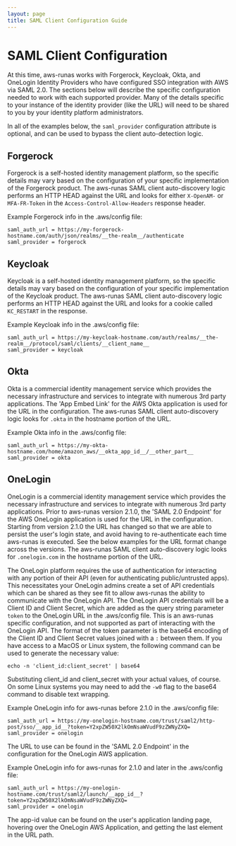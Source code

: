 ```yaml
---
layout: page
title: SAML Client Configuration Guide
---
```

# SAML Client Configuration
At this time, aws-runas works with Forgerock, Keycloak, Okta, and OneLogin Identity Providers who have configured SSO
integration with AWS via SAML 2.0.  The sections below will describe the specific configuration needed to work with each
supported provider.  Many of the details specific to your instance of the identity provider (like the URL) will need to
be shared to you by your identity platform administrators.

In all of the examples below, the `saml_provider` configuration attribute is optional, and can be used to bypass the client
auto-detection logic.

## Forgerock
Forgerock is a self-hosted identity management platform, so the specific details may vary based on the configuration of
your specific implementation of the Forgerock product.  The aws-runas SAML client auto-discovery logic performs an HTTP
HEAD against the URL and looks for either `X-OpenAM-` or `MFA-FR-Token` in the `Access-Control-Allow-Headers` response
header.

Example Forgerock info in the .aws/config file:
```text
saml_auth_url = https://my-forgerock-hostname.com/auth/json/realms/__the-realm__/authenticate
saml_provider = forgerock
```

## Keycloak
Keycloak is a self-hosted identity management platform, so the specific details may vary based on the configuration of
your specific implementation of the Keycloak product.  The aws-runas SAML client auto-discovery logic performs an HTTP
HEAD against the URL and looks for a cookie called `KC_RESTART` in the response.

Example Keycloak info in the .aws/config file:
```text
saml_auth_url = https://my-keycloak-hostname.com/auth/realms/__the-realm__/protocol/saml/clients/__client_name__
saml_provider = keycloak
```

## Okta
Okta is a commercial identity management service which provides the necessary infrastructure and services to integrate
with numerous 3rd party applications.  The 'App Embed Link' for the AWS Okta application is used for the URL in the
configuration.  The aws-runas SAML client auto-discovery logic looks for `.okta` in the hostname portion of the URL.

Example Okta info in the .aws/config file:
```text
saml_auth_url = https://my-okta-hostname.com/home/amazon_aws/__okta_app_id__/__other_part__
saml_provider = okta
```

## OneLogin
OneLogin is a commercial identity management service which provides the necessary infrastructure and services to integrate
with numerous 3rd party applications. Prior to aws-runas version 2.1.0, the 'SAML 2.0 Endpoint' for the AWS OneLogin
application is used for the URL in the configuration. Starting from version 2.1.0 the URL has changed so that we are able
to persist the user's login state, and avoid having to re-authenticate each time aws-runas is executed.  See the below
examples for the URL format change across the versions. The aws-runas SAML client auto-discovery logic looks for
`.onelogin.com` in the hostname portion of the URL.

The OneLogin platform requires the use of authentication for interacting with any portion of their API (even for
authenticating public/untrusted apps). This necessitates your OneLogin admins create a set of API credentials which can
be shared as they see fit to allow aws-runas the ability to communicate with the OneLogin API.  The OneLogin API
credentials will be a Client ID and Client Secret, which are added as the query string parameter `token` to the OneLogin
URL in the .aws/config file.  This is an aws-runas specific configuration, and not supported as part of interacting with
the OneLogin API.  The format of the token parameter is the base64 encoding of the Client ID and Client Secret values
joined with a `:` between them. If you have access to a MacOS or Linux system, the following command can be used to
generate the necessary value:

```text
echo -n 'client_id:client_secret' | base64
```

Substituting client_id and client_secret with your actual values, of course. On some Linux systems you may need to add
the `-w0` flag to the base64 command to disable text wrapping.

Example OneLogin info for aws-runas before 2.1.0 in the .aws/config file:
```text
saml_auth_url = https://my-onelogin-hostname.com/trust/saml2/http-post/sso/__app_id__?token=Y2xpZW50X2lkOmNsaWVudF9zZWNyZXQ=
saml_provider = onelogin
```
The URL to use can be found in the 'SAML 2.0 Endpoint' in the configuration for the OneLogin AWS application.

Example OneLogin info for aws-runas for 2.1.0 and later in the .aws/config file:
```text
saml_auth_url = https://my-onelogin-hostname.com/trust/saml2/launch/__app_id__?token=Y2xpZW50X2lkOmNsaWVudF9zZWNyZXQ=
saml_provider = onelogin
```
The app-id value can be found on the user's application landing page, hovering over the OneLogin AWS Application, and
getting the last element in the URL path.
